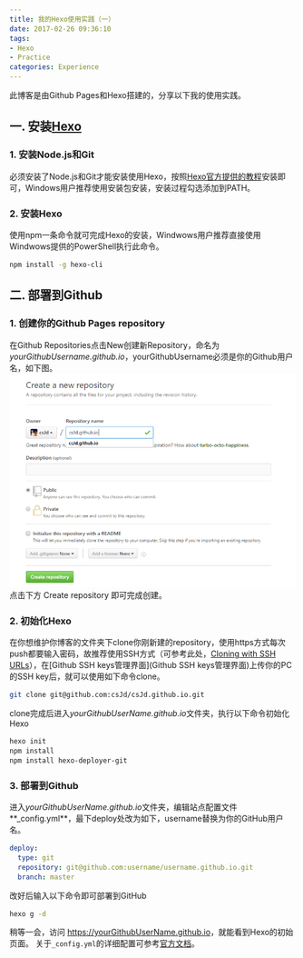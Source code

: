 ```yaml
---
title: 我的Hexo使用实践（一）
date: 2017-02-26 09:36:10
tags:
- Hexo
- Practice
categories: Experience
---
```


此博客是由Github Pages和Hexo搭建的，分享以下我的使用实践。
## 一. 安装[Hexo](https://hexo.io/zh-cn/)
### 1. 安装Node.js和Git
必须安装了Node.js和Git才能安装使用Hexo，按照[Hexo官方提供的教程](https://hexo.io/zh-cn/docs/index.html)安装即可，Windows用户推荐使用安装包安装，安装过程勾选添加到PATH。

### 2. 安装Hexo
使用npm一条命令就可完成Hexo的安装，Windwows用户推荐直接使用Windwows提供的PowerShell执行此命令。
``` bash
npm install -g hexo-cli
```

## 二. 部署到Github
### 1. 创建你的Github Pages repository
在Github Repositories点击New创建新Repository，命名为*yourGithubUsername.github.io*，yourGithubUsername必须是你的Github用户名，如下图。
![](https://github.com/csJd/csJd.github.io/raw/res/My-Practice-with-Hexo.png)
点击下方 Create repository 即可完成创建。

### 2. 初始化Hexo
在你想维护你博客的文件夹下clone你刚新建的repository，使用https方式每次push都要输入密码，故推荐使用SSH方式（可参考此处，[Cloning with SSH URLs](https://help.github.com/articles/which-remote-url-should-i-use/#cloning-with-ssh-urls)），在[Github SSH keys管理界面](Github SSH keys管理界面)上传你的PC的SSH key后，就可以使用如下命令clone。
``` bash
git clone git@github.com:csJd/csJd.github.io.git
```
clone完成后进入*yourGithubUserName.github.io*文件夹，执行以下命令初始化Hexo
``` bash
hexo init
npm install
npm install hexo-deployer-git
```
### 3. 部署到Github
进入*yourGithubUserName.github.io*文件夹，编辑站点配置文件**_config.yml**，最下deploy处改为如下，username替换为你的GitHub用户名。
``` yaml
deploy:
  type: git
  repository: git@github.com:username/username.github.io.git
  branch: master
```
改好后输入以下命令即可部署到GitHub
``` bash
hexo g -d
```
稍等一会，访问 <https://yourGithubUserName.github.io>，就能看到Hexo的初始页面。
关于`_config.yml`的详细配置可参考[官方文档](https://hexo.io/zh-cn/docs/configuration.html)。
